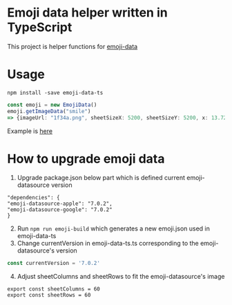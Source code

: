 # Emoji data helper written in TypeScript

This project is helper functions for [emoji-data](https://github.com/iamcal/emoji-data)

# Usage 

```
npm install -save emoji-data-ts
```

```ts
const emoji = new EmojiData()
emoji.getImageData("smile") 
=> {imageUrl: "1f34a.png", sheetSizeX: 5200, sheetSizeY: 5200, x: 13.72549019607843, y: 23.52941176470588}
```

Example is [here](https://nulab.github.io/emoji-data-ts/)

# How to upgrade emoji data

1. Upgrade package.json below part which is defined current emoji-datasource version

```
"dependencies": {
"emoji-datasource-apple": "7.0.2",
"emoji-datasource-google": "7.0.2"
}
```

2. Run `npm run emoji-build` which generates a new emoji.json used in emoji-data-ts
3. Change currentVersion in emoji-data-ts.ts corresponding to the emoji-datasource's version
```ts
const currentVersion = '7.0.2'
```

4. Adjust sheetColumns and sheetRows to fit the emoji-datasource's image

```
export const sheetColumns = 60
export const sheetRows = 60
```